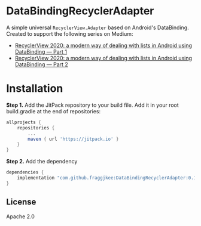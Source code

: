 # DataBindingRecyclerAdapter
A simple universal `RecyclerView.Adapter` based on Android's DataBinding. Created to support the following series on Medium:
- [RecyclerView 2020: a modern way of dealing with lists in Android using DataBinding — Part 1](https://medium.com/@fraggjkee/recyclerview-2020-a-modern-way-of-dealing-with-lists-in-android-using-databinding-d97abf5fb55f)
- [RecyclerView 2020: a modern way of dealing with lists in Android using DataBinding — Part 2](https://medium.com/@fraggjkee/recyclerview-2020-a-modern-way-of-dealing-with-lists-in-android-using-databinding-d97abf5fb55f)

# Installation
**Step 1.** Add the JitPack repository to your build file. Add it in your root build.gradle at the end of repositories:
```gradle
allprojects {
	repositories {
		...
		maven { url 'https://jitpack.io' }
	}
}
```
**Step 2.** Add the dependency
```gradle
dependencies {
    implementation "com.github.fraggjkee:DataBindingRecyclerAdapter:0.1"
}
```
License
----
Apache 2.0

